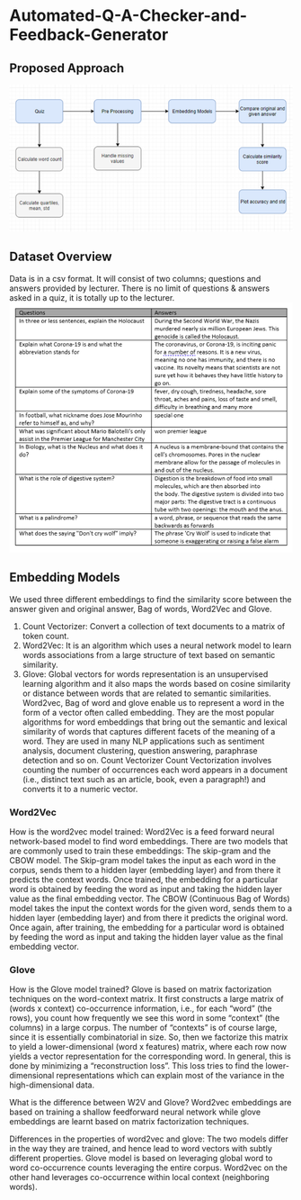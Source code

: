 # Automated-Q-A-Checker-and-Feedback-Generator
## Proposed Approach
![](images/Picture1.png)

## Dataset Overview
Data is in a csv format. It will consist of two columns; questions and answers provided by lecturer. There is no limit of questions & answers asked in a quiz, it is totally up to the lecturer. 
![](images/Picture2.png)

## Embedding Models
We used three different embeddings to find the similarity score between the answer given and original answer, Bag of words, Word2Vec and Glove.
1.	Count Vectorizer: Convert a collection of text documents to a matrix of token count.
2.	Word2Vec: It is an algorithm which uses a neural network model to learn words associations from a large structure of text based on semantic similarity.
3.	Glove: Global vectors for words representation is an unsupervised learning algorithm and it also maps the words based on cosine similarity or distance between words that are related to semantic similarities. 
Word2vec, Bag of word and glove enable us to represent a word in the form of a vector often called embedding. They are the most popular algorithms for word embeddings that bring out the semantic and lexical similarity of words that captures different facets of the meaning of a word. They are used in many NLP applications such as sentiment analysis, document clustering, question answering, paraphrase detection and so on. 
Count Vectorizer
Count Vectorization involves counting the number of occurrences each word appears in a document (i.e., distinct text such as an article, book, even a paragraph!) and converts it to a numeric vector.

### Word2Vec
How is the word2vec model trained:
Word2Vec is a feed forward neural network-based model to find word embeddings. There are two models that are commonly used to train these embeddings: The skip-gram and the CBOW model. 
The Skip-gram model takes the input as each word in the corpus, sends them to a hidden layer (embedding layer) and from there it predicts the context words. Once trained, the embedding for a particular word is obtained by feeding the word as input and taking the hidden layer value as the final embedding vector. 
The CBOW (Continuous Bag of Words) model takes the input the context words for the given word, sends them to a hidden layer (embedding layer) and from there it predicts the original word. Once again, after training, the embedding for a particular word is obtained by feeding the word as input and taking the hidden layer value as the final embedding vector. 

### Glove
How is the Glove model trained?
Glove is based on matrix factorization techniques on the word-context matrix. It first constructs a large matrix of (words x context) co-occurrence information, i.e., for each “word” (the rows), you count how frequently we see this word in some “context” (the columns) in a large corpus.  The number of “contexts” is of course large, since it is essentially combinatorial in size.
So, then we factorize this matrix to yield a lower-dimensional (word x features) matrix, where each row now yields a vector representation for the corresponding word. In general, this is done by minimizing a “reconstruction loss”. This loss tries to find the lower-dimensional representations which can explain most of the variance in the high-dimensional data.

What is the difference between W2V and Glove?
Word2vec embeddings are based on training a shallow feedforward neural network while glove embeddings are learnt based on matrix factorization techniques.

Differences in the properties of word2vec and glove:
The two models differ in the way they are trained, and hence lead to word vectors with subtly different properties. Glove model is based on leveraging global word to word co-occurrence counts leveraging the entire corpus. Word2vec on the other hand leverages co-occurrence within local context (neighboring words).
